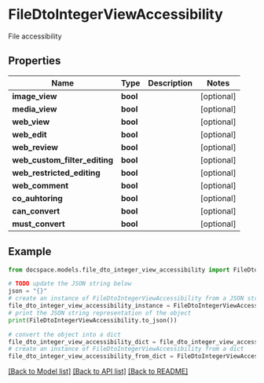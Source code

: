 # FileDtoIntegerViewAccessibility

File accessibility

## Properties

Name | Type | Description | Notes
------------ | ------------- | ------------- | -------------
**image_view** | **bool** |  | [optional] 
**media_view** | **bool** |  | [optional] 
**web_view** | **bool** |  | [optional] 
**web_edit** | **bool** |  | [optional] 
**web_review** | **bool** |  | [optional] 
**web_custom_filter_editing** | **bool** |  | [optional] 
**web_restricted_editing** | **bool** |  | [optional] 
**web_comment** | **bool** |  | [optional] 
**co_auhtoring** | **bool** |  | [optional] 
**can_convert** | **bool** |  | [optional] 
**must_convert** | **bool** |  | [optional] 

## Example

```python
from docspace.models.file_dto_integer_view_accessibility import FileDtoIntegerViewAccessibility

# TODO update the JSON string below
json = "{}"
# create an instance of FileDtoIntegerViewAccessibility from a JSON string
file_dto_integer_view_accessibility_instance = FileDtoIntegerViewAccessibility.from_json(json)
# print the JSON string representation of the object
print(FileDtoIntegerViewAccessibility.to_json())

# convert the object into a dict
file_dto_integer_view_accessibility_dict = file_dto_integer_view_accessibility_instance.to_dict()
# create an instance of FileDtoIntegerViewAccessibility from a dict
file_dto_integer_view_accessibility_from_dict = FileDtoIntegerViewAccessibility.from_dict(file_dto_integer_view_accessibility_dict)
```
[[Back to Model list]](../README.md#documentation-for-models) [[Back to API list]](../README.md#documentation-for-api-endpoints) [[Back to README]](../README.md)


